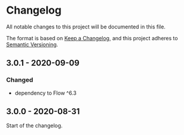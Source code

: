 # Changelog
All notable changes to this project will be documented in this file.

The format is based on [Keep a Changelog](https://keepachangelog.com/en/1.0.0/),
and this project adheres to [Semantic Versioning](https://semver.org/spec/v2.0.0.html).

## 3.0.1 - 2020-09-09
### Changed
- dependency to Flow ^6.3

## 3.0.0 - 2020-08-31

Start of the changelog.
